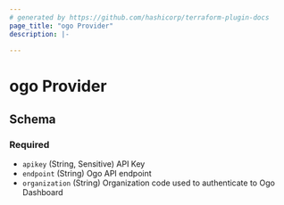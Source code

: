 ```yaml
---
# generated by https://github.com/hashicorp/terraform-plugin-docs
page_title: "ogo Provider"
description: |-
  
---
```


# ogo Provider





<!-- schema generated by tfplugindocs -->
## Schema

### Required

- `apikey` (String, Sensitive) API Key
- `endpoint` (String) Ogo API endpoint
- `organization` (String) Organization code used to authenticate to Ogo Dashboard
